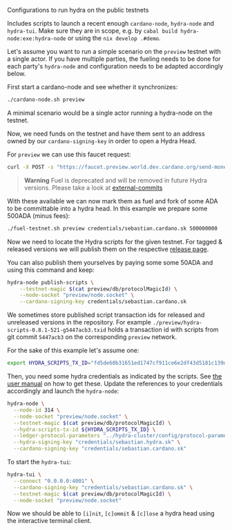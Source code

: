 Configurations to run hydra on the public testnets

Includes scripts to launch a recent enough `cardano-node`, `hydra-node` and
`hydra-tui`. Make sure they are in scope, e.g. by `cabal build hydra-node:exe:hydra-node` or using the `nix develop .#demo`.



Let's assume you want to run a simple scenario on the `preview` testnet with a single actor. If you have multiple parties, the fueling needs to be done for each party's `hydra-node` and configuration needs to be adapted accordingly below.

First start a cardano-node and see whether it synchronizes:

```sh
./cardano-node.sh preview
```

A minimal scenario would be a single actor running a hydra-node on the testnet.

Now, we need funds on the testnet and have them sent to an address owned by our `cardano-signing-key` in order to open a Hydra Head.

For `preview` we can use this faucet request:

```sh
curl -X POST -s "https://faucet.preview.world.dev.cardano.org/send-money/$(cat credentials/sebastian.cardano.address)?api_key=oochuyai3ku4Fei4ahth9ooch9ohth7d"
```

> **Warning** Fuel is deprecated and will be removed in future Hydra versions.
> Please take a look at [external-commits](/head-protocol/docs/getting-started/quickstart#external-commits)


With these available we can now mark them as fuel and fork of some ADA to be committable into a hydra head. In this example we prepare some 500ADA (minus fees):

```sh
./fuel-testnet.sh preview credentials/sebastian.cardano.sk 500000000
```

Now we need to locate the Hydra scripts for the given testnet. For tagged &
released versions we will publish them on the respective [release
page](https://github.com/input-output-hk/hydra/releases).

You can also publish them yourselves by paying some some 50ADA and using this
command and keep:

```sh
hydra-node publish-scripts \
    --testnet-magic $(cat preview/db/protocolMagicId) \
    --node-socket "preview/node.socket" \
    --cardano-signing-key credentials/sebastian.cardano.sk
```

We sometimes store published script transaction ids for released and unreleased
versions in the repository. For example
`./preview/hydra-scripts-0.8.1-521-g5447acb3.txid` holds a transaction id with
scripts from git commit `5447acb3` on the corresponding `preview` network.

For the sake of this example let's assume one:

```sh
export HYDRA_SCRIPTS_TX_ID="fd5de60b31651ed1747cf911ce6e2df43d5181c139d606e37eb58bbd9ecbbf5b"
```

Then, you need some hydra credentials as indicated by the scripts. See [the user
manual](https://hydra.family/head-protocol/docs/getting-started/quickstart#and-where-to-find-them)
on how to get these. Update the references to your credentials accordingly and
launch the `hydra-node`:

```sh
hydra-node \
  --node-id 314 \
  --node-socket "preview/node.socket" \
  --testnet-magic $(cat preview/db/protocolMagicId) \
  --hydra-scripts-tx-id ${HYDRA_SCRIPTS_TX_ID} \
  --ledger-protocol-parameters "../hydra-cluster/config/protocol-parameters.json" \
  --hydra-signing-key "credentials/sebastian.hydra.sk" \
  --cardano-signing-key "credentials/sebastian.cardano.sk"
```

To start the `hydra-tui`:

```sh
hydra-tui \
  --connect "0.0.0.0:4001" \
  --cardano-signing-key "credentials/sebastian.cardano.sk" \
  --testnet-magic $(cat preview/db/protocolMagicId) \
  --node-socket "preview/node.socket"
```

Now we should be able to `[i]nit`, `[c]ommit` & `[c]lose` a hydra head using the interactive terminal client.
